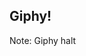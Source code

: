 ## Giphy!
<!-- .slide: data-background="https://media.giphy.com/media/IjzStth5BHsuQ/giphy.gif"-->
Note:
Giphy halt
